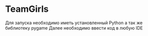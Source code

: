 # TeamGirls
Для запуска необходимо иметь установленный Python
а так же библиотеку pygame
Далее необходимо ввести код в любую IDE
